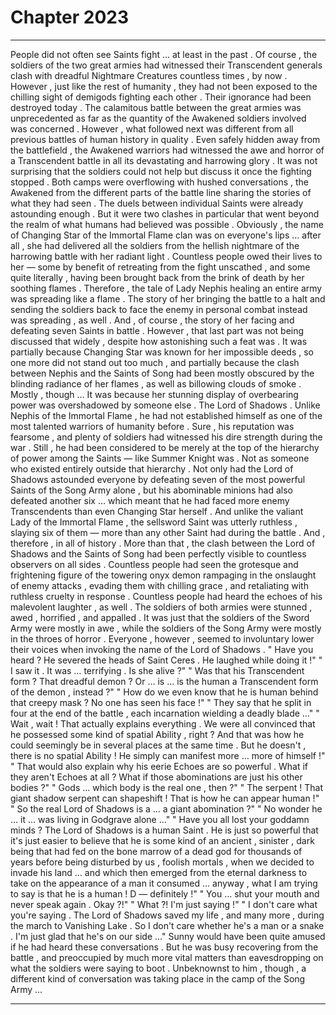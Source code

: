 
# Chapter 2023


---

People did not often see Saints fight … at least in the past .
Of course , the soldiers of the two great armies had witnessed their Transcendent generals clash with dreadful Nightmare Creatures countless times , by now . However , just like the rest of humanity , they had not been exposed to the chilling sight of demigods fighting each other .
Their ignorance had been destroyed today .
The calamitous battle between the great armies was unprecedented as far as the quantity of the Awakened soldiers involved was concerned . However , what followed next was different from all previous battles of human history in quality .
Even safely hidden away from the battlefield , the Awakened warriors had witnessed the awe and horror of a Transcendent battle in all its devastating and harrowing glory .
It was not surprising that the soldiers could not help but discuss it once the fighting stopped . Both camps were overflowing with hushed conversations , the Awakened from the different parts of the battle line sharing the stories of what they had seen .
The duels between individual Saints were already astounding enough .
But it were two clashes in particular that went beyond the realm of what humans had believed was possible .
Obviously , the name of Changing Star of the Immortal Flame clan was on everyone's lips … after all , she had delivered all the soldiers from the hellish nightmare of the harrowing battle with her radiant light . Countless people owed their lives to her — some by benefit of retreating from the fight unscathed , and some quite literally , having been brought back from the brink of death by her soothing flames .
Therefore , the tale of Lady Nephis healing an entire army was spreading like a flame .
The story of her bringing the battle to a halt and sending the soldiers back to face the enemy in personal combat instead was spreading , as well .
And , of course , the story of her facing and defeating seven Saints in battle .
However , that last part was not being discussed that widely , despite how astonishing such a feat was .
It was partially because Changing Star was known for her impossible deeds , so one more did not stand out too much , and partially because the clash between Nephis and the Saints of Song had been mostly obscured by the blinding radiance of her flames , as well as billowing clouds of smoke .
Mostly , though …
It was because her stunning display of overbearing power was overshadowed by someone else .
The Lord of Shadows .
Unlike Nephis of the Immortal Flame , he had not established himself as one of the most talented warriors of humanity before . Sure , his reputation was fearsome , and plenty of soldiers had witnessed his dire strength during the war . Still , he had been considered to be merely at the top of the hierarchy of power among the Saints — like Summer Knight was .
Not as someone who existed entirely outside that hierarchy .
Not only had the Lord of Shadows astounded everyone by defeating seven of the most powerful Saints of the Song Army alone , but his abominable minions had also defeated another six … which meant that he had faced more enemy Transcendents than even Changing Star herself .
And unlike the valiant Lady of the Immortal Flame , the sellsword Saint was utterly ruthless , slaying six of them — more than any other Saint had during the battle .
And , therefore , in all of history .
More than that , the clash between the Lord of Shadows and the Saints of Song had been perfectly visible to countless observers on all sides . Countless people had seen the grotesque and frightening figure of the towering onyx demon rampaging in the onslaught of enemy attacks , evading them with chilling grace , and retaliating with ruthless cruelty in response .
Countless people had heard the echoes of his malevolent laughter , as well .
The soldiers of both armies were stunned , awed , horrified , and appalled . It was just that the soldiers of the Sword Army were mostly in awe , while the soldiers of the Song Army were mostly in the throes of horror .
Everyone , however , seemed to involuntary lower their voices when invoking the name of the Lord of Shadows .
" Have you heard ? He severed the heads of Saint Ceres . He laughed while doing it !"
" I saw it . It was … terrifying . Is she alive ?"
" Was that his Transcendent form ? That dreadful demon ? Or … is ... is the human a Transcendent form of the demon , instead ?"
" How do we even know that he is human behind that creepy mask ? No one has seen his face !"
" They say that he split in four at the end of the battle , each incarnation wielding a deadly blade …"
" Wait , wait ! That actually explains everything . We were all convinced that he possessed some kind of spatial Ability , right ? And that was how he could seemingly be in several places at the same time . But he doesn't , there is no spatial Ability ! He simply can manifest more … more of himself !"
" That would also explain why his eerie Echoes are so powerful . What if they aren't Echoes at all ? What if those abominations are just his other bodies ?"
" Gods … which body is the real one , then ?"
" The serpent ! That giant shadow serpent can shapeshift ! That is how he can appear human !"
" So the real Lord of Shadows is a ... a giant abomination ?"
" No wonder he … it … was living in Godgrave alone …"
" Have you all lost your goddamn minds ? The Lord of Shadows is a human Saint . He is just so powerful that it's just easier to believe that he is some kind of an ancient , sinister , dark being that had fed on the bone marrow of a dead god for thousands of years before being disturbed by us , foolish mortals , when we decided to invade his land … and which then emerged from the eternal darkness to take on the appearance of a man it consumed … anyway , what I am trying to say is that he is a human ! D — definitely !"
" You … shut your mouth and never speak again . Okay ?!"
" What ?! I'm just saying !"
" I don't care what you're saying . The Lord of Shadows saved my life , and many more , during the march to Vanishing Lake . So I don't care whether he's a man or a snake . I'm just glad that he's on our side ..."
Sunny would have been quite amused if he had heard these conversations . But he was busy recovering from the battle , and preoccupied by much more vital matters than eavesdropping on what the soldiers were saying to boot .
Unbeknownst to him , though , a different kind of conversation was taking place in the camp of the Song Army ...

---

